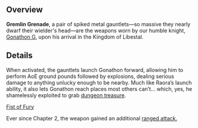 <!-- title: Gremlin Grenade -->
<!-- quote: Revelation! Huzzah! -->
<!-- chapters: -1 -->
<!-- images: (Gonathon's first time wielding Gremlin Grenade), (Gremlin Grenade viewed from the inventory ), (Gremlin Grenade's ability activated) -->
<!-- model: true -->

## Overview

**Gremlin Grenade**, a pair of spiked metal gauntlets—so massive they nearly dwarf their wielder's head—are the weapons worn by our humble knight, [Gonathon G](#entry:gigi-entry), upon his arrival in the Kingdom of Libestal.

## Details

When activated, the gauntlets launch Gonathon forward, allowing him to perform AoE ground pounds followed by explosions, dealing serious damage to anything unlucky enough to be nearby. Much like Raora’s launch ability, it also lets Gonathon reach places most others can’t… which, yes, he shamelessly exploited to grab [dungeon treasure](https://www.youtube.com/live/VgMSugOH5DA?feature=shared&t=6730).

[Fist of Fury](#embed:https://www.youtube.com/live/y9KKa_k2VTU?feature=shared&t=8095)

Ever since Chapter 2, the weapon gained an additional [ranged attack.](#entry:revelations-entry)

